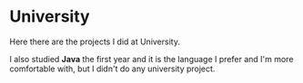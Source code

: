 # University

Here there are the projects I did at University.

I also studied **Java** the first year and it is the language I prefer and I'm more comfortable with, but I didn't do any university project.
